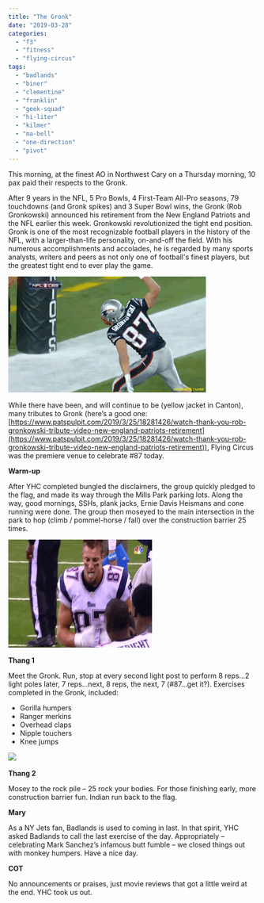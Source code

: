 ```yaml
---
title: "The Gronk"
date: "2019-03-28"
categories: 
  - "f3"
  - "fitness"
  - "flying-circus"
tags: 
  - "badlands"
  - "biner"
  - "clementine"
  - "franklin"
  - "geek-squad"
  - "hi-liter"
  - "kilmer"
  - "ma-bell"
  - "one-direction"
  - "pivot"
---
```


This morning, at the finest AO in Northwest Cary on a Thursday morning, 10 pax paid their respects to the Gronk.

After 9 years in the NFL, 5 Pro Bowls, 4 First-Team All-Pro seasons, 79 touchdowns (and Gronk spikes) and 3 Super Bowl wins, the Gronk (Rob Gronkowski) announced his retirement from the New England Patriots and the NFL earlier this week. Gronkowski revolutionized the tight end position. Gronk is one of the most recognizable football players in the history of the NFL, with a larger-than-life personality, on-and-off the field. With his numerous accomplishments and accolades, he is regarded by many sports analysts, writers and peers as not only one of football's finest players, but the greatest tight end to ever play the game.

![](images/gronk-spike.gif)

While there have been, and will continue to be (yellow jacket in Canton), many tributes to Gronk (here’s a good one: [https://www.patspulpit.com/2019/3/25/18281426/watch-thank-you-rob-gronkowski-tribute-video-new-england-patriots-retirement](https://www.patspulpit.com/2019/3/25/18281426/watch-thank-you-rob-gronkowski-tribute-video-new-england-patriots-retirement)), Flying Circus was the premiere venue to celebrate #87 today.

**Warm-up**

After YHC completed bungled the disclaimers, the group quickly pledged to the flag, and made its way through the Mills Park parking lots. Along the way, good mornings, SSHs, plank jacks, Ernie Davis Heismans and cone running were done. The group then moseyed to the main intersection in the park to hop (climb / pommel-horse / fall) over the construction barrier 25 times.

![](images/gronk-dancing.gif)

**Thang 1**

Meet the Gronk. Run, stop at every second light post to perform 8 reps…2 light poles later, 7 reps…next, 8 reps, the next, 7 (#87…get it?). Exercises completed in the Gronk, included:

- Gorilla humpers
- Ranger merkins
- Overhead claps
- Nipple touchers
- Knee jumps

![](images/gronk-robot.gif)

**Thang 2**

Mosey to the rock pile – 25 rock your bodies. For those finishing early, more construction barrier fun. Indian run back to the flag.

**Mary**

As a NY Jets fan, Badlands is used to coming in last. In that spirit, YHC asked Badlands to call the last exercise of the day. Appropriately – celebrating Mark Sanchez’s infamous butt fumble – we closed things out with monkey humpers. Have a nice day.

**COT**

No announcements or praises, just movie reviews that got a little weird at the end. YHC took us out.
